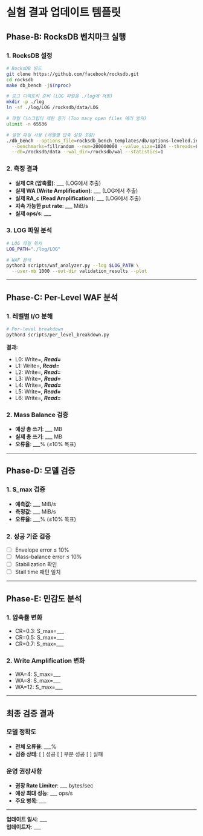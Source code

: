 # 실험 결과 업데이트 템플릿

## Phase-B: RocksDB 벤치마크 실행

### 1. RocksDB 설정
```bash
# RocksDB 빌드
git clone https://github.com/facebook/rocksdb.git
cd rocksdb
make db_bench -j$(nproc)

# 로그 디렉토리 준비 (LOG 파일을 ./log에 저장)
mkdir -p ./log
ln -sf ./log/LOG /rocksdb/data/LOG

# 파일 디스크립터 제한 증가 (Too many open files 에러 방지)
ulimit -n 65536

# 설정 파일 사용 (레벨별 압축 설정 포함)
./db_bench --options_file=rocksdb_bench_templates/db/options-leveled.ini \
  --benchmarks=fillrandom --num=200000000 --value_size=1024 --threads=8 \
  --db=/rocksdb/data --wal_dir=/rocksdb/wal --statistics=1
```

### 2. 측정 결과
- **실제 CR (압축률)**: ___ (LOG에서 추출)
- **실제 WA (Write Amplification)**: ___ (LOG에서 추출)
- **실제 RA_c (Read Amplification)**: ___ (LOG에서 추출)
- **지속 가능한 put rate**: ___ MiB/s
- **실제 ops/s**: ___

### 3. LOG 파일 분석
```bash
# LOG 파일 위치
LOG_PATH="./log/LOG"

# WAF 분석
python3 scripts/waf_analyzer.py --log $LOG_PATH \
  --user-mb 1000 --out-dir validation_results --plot
```

---

## Phase-C: Per-Level WAF 분석

### 1. 레벨별 I/O 분해
```bash
# Per-level breakdown
python3 scripts/per_level_breakdown.py
```

**결과:**
- L0: Write=___, Read=___
- L1: Write=___, Read=___
- L2: Write=___, Read=___
- L3: Write=___, Read=___
- L4: Write=___, Read=___
- L5: Write=___, Read=___
- L6: Write=___, Read=___

### 2. Mass Balance 검증
- **예상 총 쓰기**: ___ MB
- **실제 총 쓰기**: ___ MB
- **오류율**: ___% (≤10% 목표)

---

## Phase-D: 모델 검증

### 1. S_max 검증
- **예측값**: ___ MiB/s
- **측정값**: ___ MiB/s
- **오류율**: ___% (≤10% 목표)

### 2. 성공 기준 검증
- [ ] Envelope error ≤ 10%
- [ ] Mass-balance error ≤ 10%
- [ ] Stabilization 확인
- [ ] Stall time 패턴 일치

---

## Phase-E: 민감도 분석

### 1. 압축률 변화
- CR=0.3: S_max=___
- CR=0.5: S_max=___
- CR=0.7: S_max=___

### 2. Write Amplification 변화
- WA=4: S_max=___
- WA=8: S_max=___
- WA=12: S_max=___

---

## 최종 검증 결과

### 모델 정확도
- **전체 오류율**: ___%
- **검증 상태**: [ ] 성공 [ ] 부분 성공 [ ] 실패

### 운영 권장사항
- **권장 Rate Limiter**: ___ bytes/sec
- **예상 최대 성능**: ___ ops/s
- **주요 병목**: ___

---

**업데이트 일시**: ___  
**업데이트자**: ___
